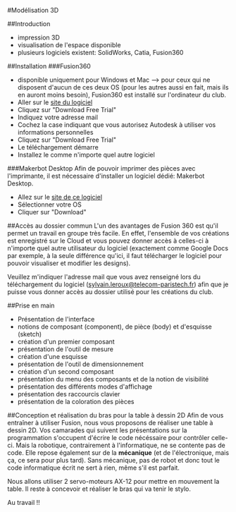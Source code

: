 #Modélisation 3D

##Introduction
* impression 3D
* visualisation de l'espace disponible
* plusieurs logiciels existent: SolidWorks, Catia, Fusion360

##Installation
###Fusion360
* disponible uniquement pour Windows et Mac --> pour ceux qui ne disposent d'aucun de ces deux OS (pour les autres aussi en fait, mais ils en auront moins besoin), Fusion360 est installé sur l'ordinateur du club.
* Aller sur le [site du logiciel](http://www.autodesk.com/products/fusion-360/overview)
* Cliquez sur "Download Free Trial"
* Indiquez votre adresse mail
* Cochez la case indiquant que vous autorisez Autodesk à utiliser vos informations personnelles
* Cliquez sur "Download Free Trial"
* Le téléchargement démarre
* Installez le comme n'importe quel autre logiciel

###Makerbot Desktop
Afin de pouvoir imprimer des pièces avec l'imprimante, il est nécessaire d'installer un logiciel dédié: Makerbot Desktop.
* Allez sur le [site de ce logiciel](https://www.makerbot.com/download-desktop/)
* Sélectionner votre OS
* Cliquer sur "Download"

##Accès au dossier commun
L'un des avantages de Fusion 360 est qu'il permet un travail en groupe très facile. En effet, l'ensemble de vos créations est enregistré sur le Cloud et vous pouvez donner accès à celles-ci à n'importe quel autre utilisateur du logiciel (exactement comme Google Docs par exemple, à la seule différence qu'ici, il faut télécharger le logiciel pour pouvoir visualiser et modifier les designs).

Veuillez m'indiquer l'adresse mail que vous avez renseigné lors du téléchargement du logiciel (sylvain.leroux@telecom-paristech.fr) afin que je puisse vous donner accès au dossier utilisé pour les créations du club.

##Prise en main
* Présentation de l'interface
* notions de composant (component), de pièce (body) et d'esquisse (sketch)
* création d'un premier composant
* présentation de l'outil de mesure
* création d'une esquisse
* présentation de l'outil de dimensionnement
* création d'un second composant
* présentation du menu des composants et de la notion de visibilité
* présentation des différents modes d'affichage
* présentation des raccourcis clavier
* présentation de la coloration des pièces

##Conception et réalisation du bras pour la table à dessin 2D
Afin de vous entraîner à utiliser Fusion, nous vous proposons de réaliser une table à dessin 2D.
Vos camarades qui suivent les présentations sur la programmation s'occupent d'écrire le code nécéssaire pour contrôler celle-ci. Mais la robotique, contrairement à l'informatique, ne se contente pas de code. Elle repose également sur de la __mécanique__ (et de l'électronique, mais ça, ce sera pour plus tard).
Sans mécanique, pas de robot et donc tout le code informatique écrit ne sert à rien, même s'il est parfait.

Nous allons utiliser 2 servo-moteurs AX-12 pour mettre en mouvement la table. Il reste à concevoir et réaliser le bras qui va tenir le stylo.

Au travail !!
